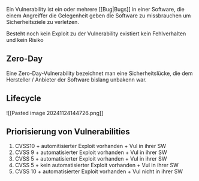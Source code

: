 Ein Vulnerability ist ein oder mehrere [[Bug|Bugs]] in einer Software, die einem Angreiffer die Gelegenheit geben die Software zu missbrauchen um Sicherheitsziele zu verletzen.

Besteht noch kein Exploit zu der Vulnerability existiert kein Fehlverhalten und kein Risiko

## Zero-Day
Eine Zero-Day-Vulnerability bezeichnet man eine Sicherheitslücke, die dem Hersteller / Anbieter der Software bislang unbakenn war.

## Lifecycle
![[Pasted image 20241124144726.png]]

## Priorisierung von Vulnerabilities
1. CVSS10 + automitisierter Exploit vorhanden + Vul in ihrer SW
2. CVSS 9 + automatisierter Exploit vorhanden + Vul in ihrer SW
3. CVSS 5 + automatisierter Exploit vorhanden + Vul in ihrer SW
4. CVSS 5 + kein automatisierter Exploit vorhanden + Vul in ihrer SW
5. CVSS 10 + automatisierter Exploit vorhanden + Vul nicht in ihrer SW